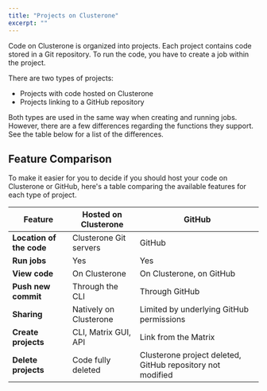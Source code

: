 ```yaml
---
title: "Projects on Clusterone"
excerpt: ""
---
```

Code on Clusterone is organized into projects. Each project contains code stored in a Git repository. To run the code, you have to create a job within the project.

There are two types of projects: 
- Projects with code hosted on Clusterone
- Projects linking to a GitHub repository

Both types are used in the same way when creating and running jobs. However, there are a few differences regarding the functions they support. See the table below for a list of the differences.

## Feature Comparison

To make it easier for you to decide if you should host your code on Clusterone or GitHub, here's a table comparing the available features for each type of project.

| **Feature** | **Hosted on Clusterone** | **GitHub** |
|---------|----------------------|--------|
|**Location of the code**|Clusterone Git servers|GitHub|
|**Run jobs**|Yes|Yes|
|**View code**|On Clusterone|On Clusterone, on GitHub|
|**Push new commit**|Through the CLI|Through GitHub|
|**Sharing**|Natively on Clusterone|Limited by underlying GitHub permissions|
|**Create projects**|CLI, Matrix GUI, API|Link from the Matrix|
|**Delete projects**|Code fully deleted|Clusterone project deleted, GitHub repository not modified|
